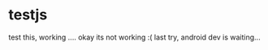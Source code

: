 # testjs
test this, working ....
okay its not working :(
    last try, android dev is waiting...
    